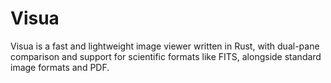 # Visua
Visua is a fast and lightweight image viewer written in Rust, with dual-pane comparison and support for scientific formats like FITS, alongside standard image formats and PDF.
